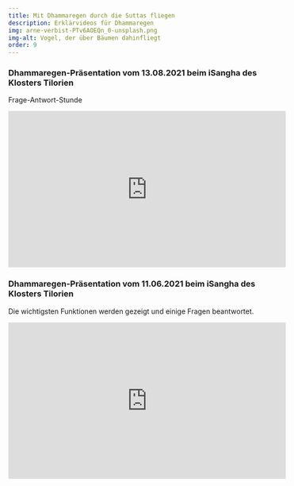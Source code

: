 ```yaml
---
title: Mit Dhammaregen durch die Suttas fliegen 
description: Erklärvideos für Dhammaregen
img: arne-verbist-PTv6AOEQn_0-unsplash.png
img-alt: Vogel, der über Bäumen dahinfliegt
order: 9
---
```


### Dhammaregen-Präsentation vom 13.08.2021 beim iSangha des Klosters Tilorien

Frage-Antwort-Stunde

<iframe width="560" height="315" src="https://www.youtube-nocookie.com/embed/RUVGicBgiZM" title="YouTube video player" frameborder="0" allow="accelerometer; autoplay; clipboard-write; encrypted-media; gyroscope; picture-in-picture" allowfullscreen></iframe>

### Dhammaregen-Präsentation vom 11.06.2021 beim iSangha des Klosters Tilorien

Die wichtigsten Funktionen werden gezeigt und einige Fragen beantwortet.

<iframe width="560" height="315" src="https://www.youtube-nocookie.com/embed/PB5_pNGTM4w" title="YouTube video player" frameborder="0" allow="accelerometer; autoplay; clipboard-write; encrypted-media; gyroscope; picture-in-picture" allowfullscreen></iframe>

